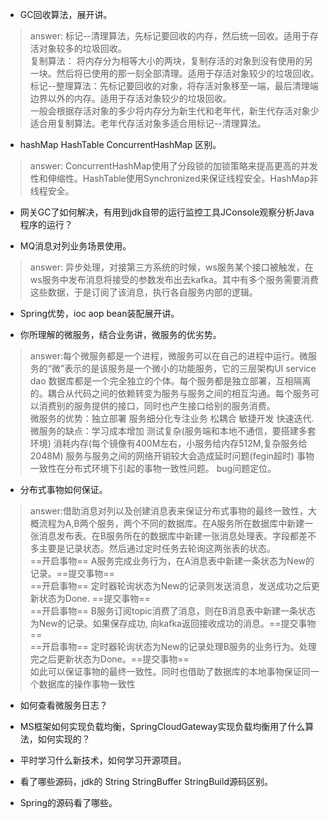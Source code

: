 

- GC回收算法，展开讲。

> answer: 标记--清理算法，先标记要回收的内存，然后统一回收。适用于存活对象较多的垃圾回收。<br>
复制算法： 将内存分为相等大小的两块，复制存活的对象到没有使用的另一块。然后将已使用的那一刻全部清理。适用于存活对象较少的垃圾回收。<br>
标记--整理算法：先标记要回收的对象，将存活对象移至一端，最后清理端边界以外的内存。适用于存活对象较少的垃圾回收。<br>
一般会根据存活对象的多少将内存分为新生代和老年代，新生代存活对象少适合用复制算法。老年代存活对象多适合用标记--清理算法。<br>


- hashMap HashTable ConcurrentHashMap 区别。

> answer: ConcurrentHashMap使用了分段锁的加锁策略来提高更高的并发性和伸缩性。HashTable使用Synchronized来保证线程安全。HashMap非线程安全。

- 网关GC了如何解决，有用到jdk自带的运行监控工具JConsole观察分析Java程序的运行？

- MQ消息对列业务场景使用。

> answer: 异步处理，对接第三方系统的时候，ws服务某个接口被触发，在ws服务中发布消息将接受的参数发布出去kafka。其中有多个服务需要消费这些数据，于是订阅了该消息，执行各自服务内部的逻辑。

- Spring优势，ioc aop bean装配展开讲。

- 你所理解的微服务，结合业务讲，微服务的优劣势。

> answer:每个微服务都是一个进程，微服务可以在自己的进程中运行。微服务的“微”表示的是该服务是一个微小的功能服务，它的三层架构UI service dao 数据库都是一个完全独立的个体。每个服务都是独立部署，互相隔离的。耦合从代码之间的依赖转变为服务与服务之间的相互沟通。每个服务可以消费别的服务提供的接口，同时也产生接口给别的服务消费。<br>
微服务的优势：独立部署 服务细分化专注业务 松耦合 敏捷开发 快速迭代.<br>
微服务的缺点：学习成本增加 测试复杂(服务端和本地不通信，要搭建多套环境) 消耗内存(每个镜像有400M左右，小服务给内存512M,复杂服务给2048M) 服务与服务之间的网络开销较大会造成延时问题(fegin超时)  事物一致性在分布式环境下引起的事物一致性问题。  bug问题定位。<br>

- 分布式事物如何保证。

> answer:借助消息对列以及创建消息表来保证分布式事物的最终一致性，大概流程为A,B两个服务，两个不同的数据库。在A服务所在数据库中新建一张消息发布表。在B服务所在的数据库中新建一张消息处理表。字段都差不多主要是记录状态。然后通过定时任务去轮询这两张表的状态。<br>
==开启事物== A服务完成业务行为，在A消息表中新建一条状态为New的记录。==提交事物== <br>
==开启事物== 定时器轮询状态为New的记录则发送消息，发送成功之后更新状态为Done. ==提交事物== <br>
==开启事物== B服务订阅topic消费了消息，则在B消息表中新建一条状态为New的记录。如果保存成功, 向kafka返回接收成功的消息。==提交事物== <br>
==开启事物== 定时器轮询状态为New的记录处理B服务的业务行为。处理完之后更新状态为Done。==提交事物== <br>
如此可以保证事物的最终一致性。同时也借助了数据库的本地事物保证同一个数据库的操作事物一致性<br>


- 如何查看微服务日志？

- MS框架如何实现负载均衡，SpringCloudGateway实现负载均衡用了什么算法，如何实现的？

- 平时学习什么新技术，如何学习开源项目。

- 看了哪些源码，jdk的 String StringBuffer StringBuild源码区别。

- Spring的源码看了哪些。


